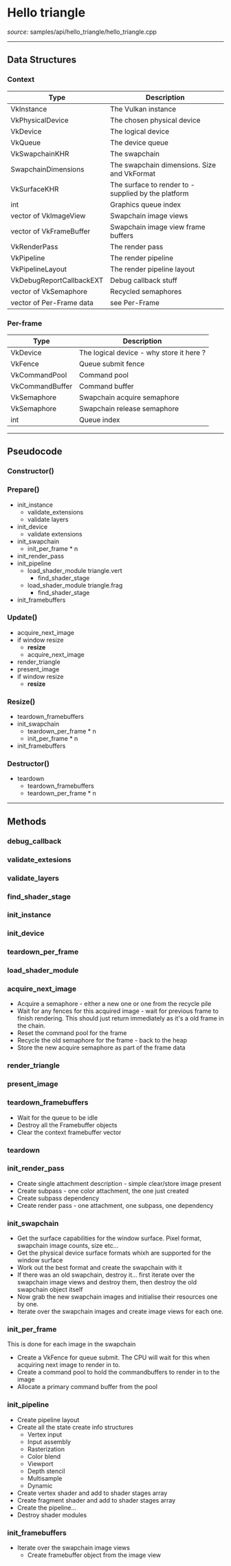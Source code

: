 # Hello triangle

*source:* samples/api/hello_triangle/hello_triangle.cpp

---

## **Data Structures**

### Context

|Type|Description|
|---|---|
|VkInstance|The Vulkan instance|
|VkPhysicalDevice|The chosen physical device|
|VkDevice|The logical device|
|VkQueue|The device queue|
|VkSwapchainKHR|The swapchain|
|SwapchainDimensions|The swapchain dimensions. Size and VkFormat|
|VkSurfaceKHR|The surface to render to - supplied by the platform|
|int|Graphics queue index|
|vector of VkImageView|Swapchain image views|
|vector of VkFrameBuffer|Swapchain image view frame buffers|
|VkRenderPass|The render pass|
|VkPipeline|The render pipeline|
|VkPipelineLayout|The render pipeline layout|
|VkDebugReportCallbackEXT|Debug callback stuff|
|vector of VkSemaphore|Recycled semaphores|
|vector of Per-Frame data|see Per-Frame|

### Per-frame

|Type|Description|
|---|---|
|VkDevice| The logical device - why store it here ? |
|VkFence|Queue submit fence|
|VkCommandPool|Command pool|
|VkCommandBuffer|Command buffer|
|VkSemaphore|Swapchain acquire semaphore|
|VkSemaphore|Swapchain release semaphore|
|int|Queue index|

---

## **Pseudocode**

### Constructor()

### Prepare()

* init_instance
	* validate_extensions
	* validate layers
* init_device
	* validate extensions
* init_swapchain
	* init_per_frame * n
* init_render_pass
* init_pipeline
	* load_shader_module triangle.vert
		* find_shader_stage
	* load_shader_module triangle.frag
		* find_shader_stage
* init_framebuffers

### Update()

* acquire_next_image
* if window resize
	* **resize**
	* acquire_next_image
* render_triangle
* present_image
* if window resize
	* **resize**

### Resize()

* teardown_framebuffers
* init_swapchain
	* teardown_per_frame * n
	* init_per_frame * n
* init_framebuffers

### Destructor()

* teardown
	* teardown_framebuffers
	* teardown_per_frame * n

---

## **Methods**

### debug_callback ###

### validate_extesions ###

### validate_layers ###

### find_shader_stage ###

### init_instance ###

### init_device ###

### teardown_per_frame ###

### load_shader_module ###

### acquire_next_image ###

* Acquire a semaphore - either a new one or one from the recycle pile
* Wait for any fences for this acquired image - wait for previous frame to finish rendering. This should just return immediately as it's a old frame in the chain.
* Reset the command pool for the frame
* Recycle the old semaphore for the frame - back to the heap
* Store the new acquire semaphore as part of the frame data

### render_triangle ###

### present_image ###

### teardown_framebuffers ###

* Wait for the queue to be idle
* Destroy all the Framebuffer objects
* Clear the context framebuffer vector

### teardown ###

### init_render_pass

* Create single attachment description - simple clear/store image present
* Create subpass - one color attachment, the one just created
* Create subpass dependency
* Create render pass - one attachment, one subpass, one dependency

### init_swapchain

* Get the surface capabilities for the window surface. Pixel format, swapchain image counts, size etc...
* Get the physical device surface formats whixh are supported for the window surface
* Work out the best format and create the swapchain with it
* If there was an old swapchain, destroy it... first iterate over the swapchain image views and destroy them, then destroy the old swapchain object itself
* Now grab the new swapchain images and initialise their resources one by one. 
* Iterate over the swapchain images and create image views for each one.

### init_per_frame

This is done for each image in the swapchain

* Create a VkFence for queue submit. The CPU will wait for this when acquiring next image to render in to.
* Create a command pool to hold the commandbuffers to render in to the image
* Allocate a primary command buffer from the pool

### init_pipeline

* Create pipeline layout
* Create all the state create info structures
	* Vertex input
	* Input assembly
	* Rasterization
	* Color blend
	* Viewport
	* Depth stencil
	* Multisample
	* Dynamic
* Create vertex shader and add to shader stages array
* Create fragment shader and add to shader stages array
* Create the pipeline...
* Destroy shader modules

### init_framebuffers

* Iterate over the swapchain image views
	* Create framebuffer object from the image view